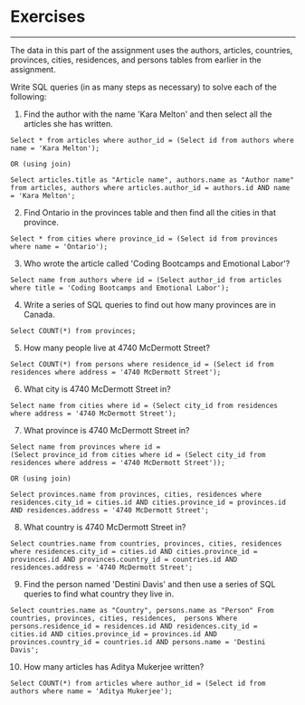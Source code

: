 # Exercises
___
The data in this part of the assignment uses the authors, articles, countries, provinces, cities, residences, and persons tables from earlier in the assignment.

Write SQL queries (in as many steps as necessary) to solve each of the following:

1. Find the author with the name 'Kara Melton' and then select all the articles she has written.
```
Select * from articles where author_id = (Select id from authors where name = 'Kara Melton');

OR (using join)

Select articles.title as "Article name", authors.name as "Author name" from articles, authors where articles.author_id = authors.id AND name = 'Kara Melton';
```
2. Find Ontario in the provinces table and then find all the cities in that province.
```
Select * from cities where province_id = (Select id from provinces where name = 'Ontario');
```
3. Who wrote the article called 'Coding Bootcamps and Emotional Labor'?
```
Select name from authors where id = (Select author_id from articles where title = 'Coding Bootcamps and Emotional Labor');
```
4. Write a series of SQL queries to find out how many provinces are in Canada.
```
Select COUNT(*) from provinces;
```
5. How many people live at 4740 McDermott Street?
```
Select COUNT(*) from persons where residence_id = (Select id from residences where address = '4740 McDermott Street');
```
6. What city is 4740 McDermott Street in?
```
Select name from cities where id = (Select city_id from residences where address = '4740 McDermott Street');
```
7. What province is 4740 McDermott Street in?
```
Select name from provinces where id =
(Select province_id from cities where id = (Select city_id from residences where address = '4740 McDermott Street'));

OR (using join)

Select provinces.name from provinces, cities, residences where residences.city_id = cities.id AND cities.province_id = provinces.id AND residences.address = '4740 McDermott Street';
```
8. What country is 4740 McDermott Street in?
```
Select countries.name from countries, provinces, cities, residences where residences.city_id = cities.id AND cities.province_id = provinces.id AND provinces.country_id = countries.id AND residences.address = '4740 McDermott Street';
```
9. Find the person named 'Destini Davis' and then use a series of SQL queries to find what country they live in.
```
Select countries.name as "Country", persons.name as "Person" From countries, provinces, cities, residences,  persons Where   persons.residence_id = residences.id AND residences.city_id = cities.id AND cities.province_id = provinces.id AND provinces.country_id = countries.id AND persons.name = 'Destini Davis';
```
10. How many articles has Aditya Mukerjee written?
```
Select COUNT(*) from articles where author_id = (Select id from authors where name = 'Aditya Mukerjee');
```
